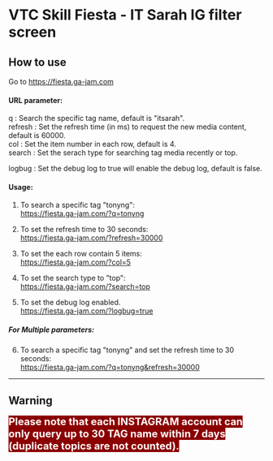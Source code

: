 # VTC Skill Fiesta - IT Sarah IG filter screen

## How to use

Go to https://fiesta.ga-jam.com

#### URL parameter:<br>
q : Search the specific tag name, default is "itsarah".<br>
refresh : Set the refresh time (in ms) to request the new media content, default is 60000.<br>
col : Set the item number in each row, default is 4.<br>
search : Set the serach type for searching tag media recently or top.

logbug : Set the debug log to true will enable the debug log, default is false. 

#### Usage: 
1. To search a specific tag "tonyng":<br>https://fiesta.ga-jam.com/?q=tonyng
2. To set the refresh time to 30 seconds:<br>https://fiesta.ga-jam.com/?refresh=30000
3. To set the each row contain 5 items:<br>https://fiesta.ga-jam.com/?col=5
4. To set the search type to "top":<br>https://fiesta.ga-jam.com/?search=top

5. To set the debug log enabled. <br>https://fiesta.ga-jam.com/?logbug=true

##### For Multiple parameters:
6. To search a specific tag "tonyng" and set the refresh time to 30 seconds:<br>https://fiesta.ga-jam.com/?q=tonyng&refresh=30000
<hr>

## Warning
<span style="background-color:darkred; color:white; font-weight:bold; font-size:20px;">Please note that each INSTAGRAM account can only query up to 30 TAG name within 7 days (duplicate topics are not counted).</span>
